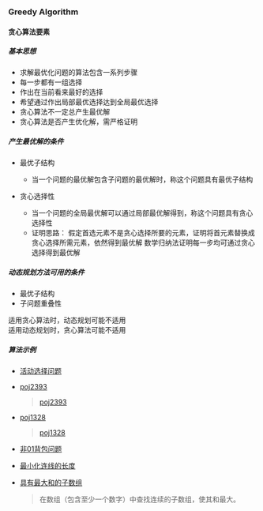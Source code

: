 ### Greedy Algorithm

#### 贪心算法要素

##### 基本思想

- 求解最优化问题的算法包含一系列步骤
- 每一步都有一组选择
- 作出在当前看来最好的选择
- 希望通过作出局部最优选择达到全局最优选择
- 贪心算法不一定总产生最优解
- 贪心算法是否产生优化解，需严格证明

##### 产生最优解的条件

- 最优子结构
	- 当一个问题的最优解包含子问题的最优解时，称这个问题具有最优子结构

- 贪心选择性
	- 当一个问题的全局最优解可以通过局部最优解得到，称这个问题具有贪心选择性
	- 证明思路：
	假定首选元素不是贪心选择所要的元素，证明将首元素替换成贪心选择所需元素，依然得到最优解
	数学归纳法证明每一步均可通过贪心选择得到最优解

##### 动态规划方法可用的条件

- 最优子结构
- 子问题重叠性
  
适用贪心算法时，动态规划可能不适用    
适用动态规划时，贪心算法可能不适用

##### 算法示例

- [活动选择问题](/GreedyAlgorithm/activity_select.md)

- [poj2393](/GreedyAlgorithm/poj2393.md)
	> [poj2393](http://poj.org/problem?id=2393)

- [poj1328](/GreedyAlgorithm/poj1328.md)
	> [poj1328](http://poj.org/problem?id=1328)

- [非01背包问题](/GreedyAlgorithm/bag.md)

- [最小化连线的长度](/GreedyAlgorithm/mini_length.md)

- [具有最大和的子数组](/Array/max_subarray.md)
  > 在数组（包含至少一个数字）中查找连续的子数组，使其和最大。   



